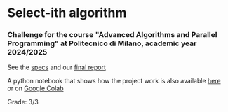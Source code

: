 # Select-ith algorithm

### Challenge for the course "Advanced Algorithms and Parallel Programming" at Politecnico di Milano, academic year 2024/2025

See the [specs](docs/challenge_aapp_1.pdf) and our [final report](docs/select_report.pdf)

A python notebook that shows how the project work is also available [here](Selection_algorithm.ipynb) or on [Google Colab](https://colab.research.google.com/drive/1QYqK2YTkk5-tdJLO-2QL1hCqkxs4Um0w)

Grade: 3/3
